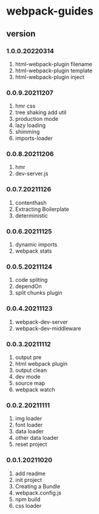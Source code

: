 # webpack-guides

## version
### 1.0.0.20220314
1. html-webpack-plugin filename
2. html-webpack-plugin template
3. html-webpack-plugin inject

### 0.0.9.20211207
1. hmr css
2. tree shaking add util
3. production mode
4. lazy loading
5. shimming
6. imports-loader

### 0.0.8.20211206
1. hmr
2. dev-server.js

### 0.0.7.20211126
1. contenthash
2. Extracting Boilerplate
3. deterministic

### 0.0.6.20211125
1. dynamic imports
2. webpack stats

### 0.0.5.20211124
1. code spliting
2. dependOn
3. split chunks plugin

### 0.0.4.20211123
1. webpack-dev-server
2. webpack-dev-middleware

### 0.0.3.20211112
1. output pre
2. html webpack plugin
3. output clean
4. dev mode
5. source map
6. webpack watch

### 0.0.2.20211111
1. img loader
2. font loader
3. data loader
4. other data loader
5. reset project

### 0.0.1.20211020
1. add readme
2. init project
3. Creating a Bundle
4. webpack.config.js
5. npm build
6. css loader

